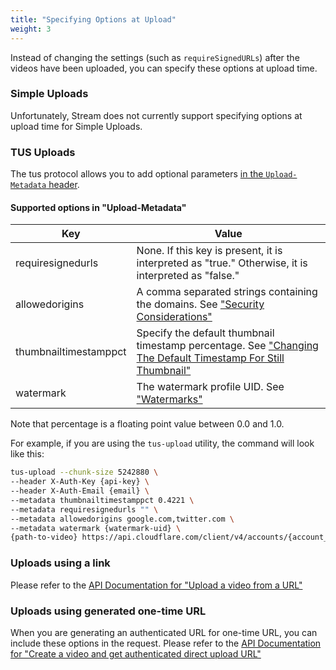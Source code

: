 ```yaml
---
title: "Specifying Options at Upload"
weight: 3
---
```


Instead of changing the settings (such as `requireSignedURLs`) after the videos have been uploaded, you can specify these options at upload time.

### Simple Uploads
Unfortunately, Stream does not currently support specifying options at upload time for Simple Uploads.

### TUS Uploads
The tus protocol allows you to add optional parameters [in the `Upload-Metadata` header](https://tus.io/protocols/resumable-upload.html#upload-metadata).

#### Supported options in "Upload-Metadata"
| Key | Value |
|-------|-------|
| requiresignedurls | None. If this key is present, it is interpreted as "true." Otherwise, it is interpreted as "false." |
| allowedorigins | A comma separated strings containing the domains. See ["Security Considerations"](/stream/security/security-considerations) |
| thumbnailtimestamppct | Specify the default thumbnail timestamp percentage. See ["Changing The Default Timestamp For Still Thumbnail"](/stream/thumbnails) |
| watermark | The watermark profile UID. See ["Watermarks"](/stream/watermarks) |

Note that percentage is a floating point value between 0.0 and 1.0.

For example, if you are using the `tus-upload` utility, the command will look like this:
```bash
tus-upload --chunk-size 5242880 \
--header X-Auth-Key {api-key} \
--header X-Auth-Email {email} \
--metadata thumbnailtimestamppct 0.4221 \
--metadata requiresignedurls "" \
--metadata allowedorigins google.com,twitter.com \
--metadata watermark {watermark-uid} \
{path-to-video} https://api.cloudflare.com/client/v4/accounts/{account_id}/stream
```

### Uploads using a link
Please refer to the [API Documentation for "Upload a video from a URL"](https://api.cloudflare.com/#stream-videos-upload-a-video-from-a-url)

### Uploads using generated one-time URL
When you are generating an authenticated URL for one-time URL, you can include these options in the request. Please refer to the [API Documentation for "Create a video and get authenticated direct upload URL"](https://api.cloudflare.com/#stream-videos-create-a-video-and-get-authenticated-direct-upload-url) 
